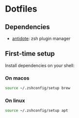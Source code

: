 # Dotfiles

## Dependencies

- [antidote](https://github.com/mattmc3/antidote): zsh plugin manager

## First-time setup

Install dependencies on your shell:

### On macos

```bash
source ~/.zshconfig/setup brew
```

### On linux

```bash
source ~/.zshconfig/setup apt
```
